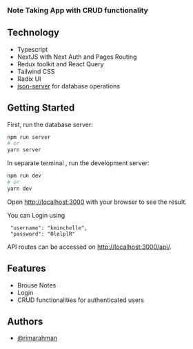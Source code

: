 ### Note Taking App with CRUD functionality

## Technology
- Typescript
- NextJS with Next Auth and Pages Routing
- Redux toolkit and React Query
- Tailwind CSS 
- Radix UI
- [json-server](https://www.npmjs.com/package/json-server) for database operations

## Getting Started

First, run the database server:

```bash
npm run server
# or
yarn server
```

In separate terminal , run the development server:

```bash
npm run dev
# or
yarn dev
```

Open [http://localhost:3000](http://localhost:3000) with your browser to see the result.

You can Login using 
```
 "username": "kminchelle",
 "password": "0lelplR"
```

API routes can be accessed on [http://localhost:3000/api/](http://localhost:3000/api/).


## Features

- Brouse Notes
- Login
- CRUD functionalities for authenticated users


## Authors

- [@rimarahman](https://www.github.com/rimarahman)


